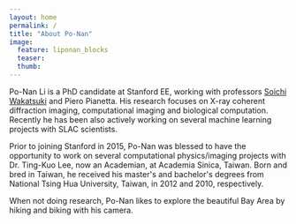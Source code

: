 ```yaml
---
layout: home
permalink: /
title: "About Po-Nan"
image:
  feature: liponan_blocks
  teaser:
  thumb:
---
```



Po-Nan Li is a PhD candidate at Stanford EE, working with professors [Soichi Wakatsuki](http://med.stanford.edu/wakatsukilab.html) and Piero Pianetta. His research focuses on X-ray coherent diffraction imaging, computational imaging and biological computation. Recently he has been also actively working on several machine learning projects with SLAC scientists.

Prior to joining Stanford in 2015, Po-Nan was blessed to have the opportunity to work on several computational physics/imaging projects with Dr. Ting-Kuo Lee, now an Academian, at Academia Sinica, Taiwan. Born and bred in Taiwan, he received his master's and bachelor's degrees from National Tsing Hua University, Taiwan, in 2012 and 2010, respectively.

When not doing research, Po-Nan likes to explore the beautiful Bay Area by hiking and biking with his camera.
